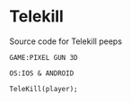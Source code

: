 # Telekill
Source code for Telekill peeps

```
GAME:PIXEL GUN 3D
```
```
OS:IOS & ANDROID
```
```
TeleKill(player);
```
